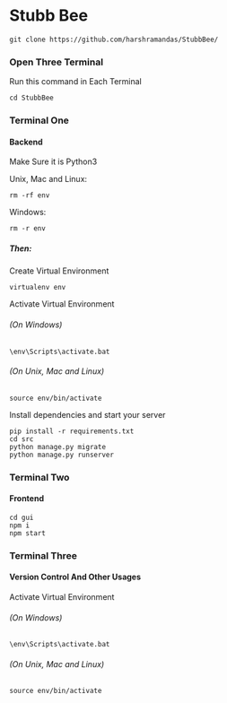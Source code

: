 # Stubb Bee

    git clone https://github.com/harshramandas/StubbBee/

### Open Three Terminal


Run this command in Each Terminal

    cd StubbBee

### Terminal One
#### Backend
Make Sure it is Python3

Unix, Mac and Linux:

    rm -rf env

Windows:

    rm -r env

##### Then:

Create Virtual Environment

    virtualenv env

Activate Virtual Environment

###### (On Windows)

    \env\Scripts\activate.bat


###### (On Unix, Mac and Linux)

    source env/bin/activate

Install dependencies and start your server

    pip install -r requirements.txt
    cd src
    python manage.py migrate
    python manage.py runserver

### Terminal Two
#### Frontend

    cd gui
    npm i
    npm start

### Terminal Three
#### Version Control And Other Usages
Activate Virtual Environment

###### (On Windows)

    \env\Scripts\activate.bat


###### (On Unix, Mac and Linux)

    source env/bin/activate
